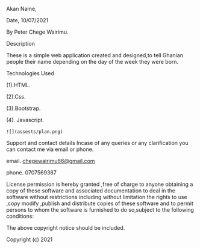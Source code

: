 Akan Name,

Date, 10/07/2021


By Peter Chege Wairimu.

Description 

These is a simple web application created and designed,to tell Ghanian people their name depending on the day of the week they were born. 

Technologies Used

(1).HTML.

(2).Css.

(3).Bootstrap.

(4). Javascript.

    ![](assests/plan.png)


Support and contact details
Incase of any queries or any clarification you can contact me via email or phone.

email. chegewairimu66@gmail.com

phone. 0707569387

License permission is hereby granted ,free of charge to anyone obtaining a copy of these software and associated documentation to deal in the software without restrictions including without limitation the rights to use ,copy modify ,publish and distribute copies of these software and to permit persons to whom the software is furnished to do so,subject to the following conditions:

The above copyright notice should be included.

Copyright (c) 2021

